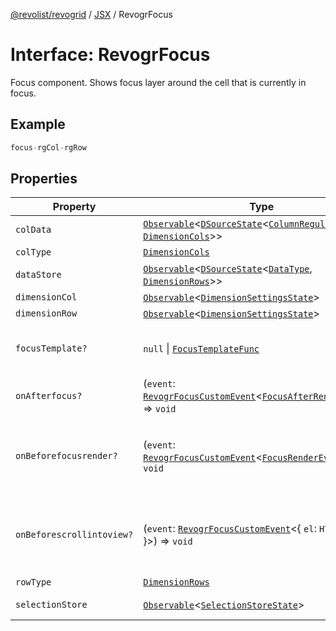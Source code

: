 [@revolist/revogrid](README.md) / [JSX](Namespace.JSX.md) / RevogrFocus

# Interface: RevogrFocus

Focus component. Shows focus layer around the cell that is currently in focus.

## Example

```ts
focus-rgCol-rgRow
```

## Properties

| Property | Type | Description | Defined in |
| ------ | ------ | ------ | ------ |
| `colData` | [`Observable`](TypeAlias.Observable.md)\<[`DSourceState`](TypeAlias.DSourceState.md)\<[`ColumnRegular`](Interface.ColumnRegular.md), [`DimensionCols`](TypeAlias.DimensionCols.md)\>\> | Column source | [src/components.d.ts:1847](https://github.com/revolist/revogrid/blob/13653d8ee505d63a363463d1b61354eec56320a1/src/components.d.ts#L1847) |
| `colType` | [`DimensionCols`](TypeAlias.DimensionCols.md) | Column type | [src/components.d.ts:1851](https://github.com/revolist/revogrid/blob/13653d8ee505d63a363463d1b61354eec56320a1/src/components.d.ts#L1851) |
| `dataStore` | [`Observable`](TypeAlias.Observable.md)\<[`DSourceState`](TypeAlias.DSourceState.md)\<[`DataType`](TypeAlias.DataType.md), [`DimensionRows`](TypeAlias.DimensionRows.md)\>\> | Data rows source | [src/components.d.ts:1855](https://github.com/revolist/revogrid/blob/13653d8ee505d63a363463d1b61354eec56320a1/src/components.d.ts#L1855) |
| `dimensionCol` | [`Observable`](TypeAlias.Observable.md)\<[`DimensionSettingsState`](Interface.DimensionSettingsState.md)\> | Dimension settings X | [src/components.d.ts:1859](https://github.com/revolist/revogrid/blob/13653d8ee505d63a363463d1b61354eec56320a1/src/components.d.ts#L1859) |
| `dimensionRow` | [`Observable`](TypeAlias.Observable.md)\<[`DimensionSettingsState`](Interface.DimensionSettingsState.md)\> | Dimension settings Y | [src/components.d.ts:1863](https://github.com/revolist/revogrid/blob/13653d8ee505d63a363463d1b61354eec56320a1/src/components.d.ts#L1863) |
| `focusTemplate?` | `null` \| [`FocusTemplateFunc`](TypeAlias.FocusTemplateFunc.md) | Focus template custom function. Can be used to render custom focus layer. | [src/components.d.ts:1867](https://github.com/revolist/revogrid/blob/13653d8ee505d63a363463d1b61354eec56320a1/src/components.d.ts#L1867) |
| `onAfterfocus?` | (`event`: [`RevogrFocusCustomEvent`](Interface.RevogrFocusCustomEvent.md)\<[`FocusAfterRenderEvent`](Interface.FocusAfterRenderEvent.md)\>) => `void` | Used to setup properties after focus was rendered | [src/components.d.ts:1871](https://github.com/revolist/revogrid/blob/13653d8ee505d63a363463d1b61354eec56320a1/src/components.d.ts#L1871) |
| `onBeforefocusrender?` | (`event`: [`RevogrFocusCustomEvent`](Interface.RevogrFocusCustomEvent.md)\<[`FocusRenderEvent`](Interface.FocusRenderEvent.md)\>) => `void` | Before focus render event. Can be prevented by event.preventDefault(). If preventDefault used slot will be rendered. | [src/components.d.ts:1875](https://github.com/revolist/revogrid/blob/13653d8ee505d63a363463d1b61354eec56320a1/src/components.d.ts#L1875) |
| `onBeforescrollintoview?` | (`event`: [`RevogrFocusCustomEvent`](Interface.RevogrFocusCustomEvent.md)\<\{ `el`: `HTMLElement`; \}\>) => `void` | Before focus changed verify if it's in view and scroll viewport into this view Can be prevented by event.preventDefault() | [src/components.d.ts:1879](https://github.com/revolist/revogrid/blob/13653d8ee505d63a363463d1b61354eec56320a1/src/components.d.ts#L1879) |
| `rowType` | [`DimensionRows`](TypeAlias.DimensionRows.md) | Row type | [src/components.d.ts:1883](https://github.com/revolist/revogrid/blob/13653d8ee505d63a363463d1b61354eec56320a1/src/components.d.ts#L1883) |
| `selectionStore` | [`Observable`](TypeAlias.Observable.md)\<[`SelectionStoreState`](TypeAlias.SelectionStoreState.md)\> | Selection, range, focus for selection | [src/components.d.ts:1887](https://github.com/revolist/revogrid/blob/13653d8ee505d63a363463d1b61354eec56320a1/src/components.d.ts#L1887) |
